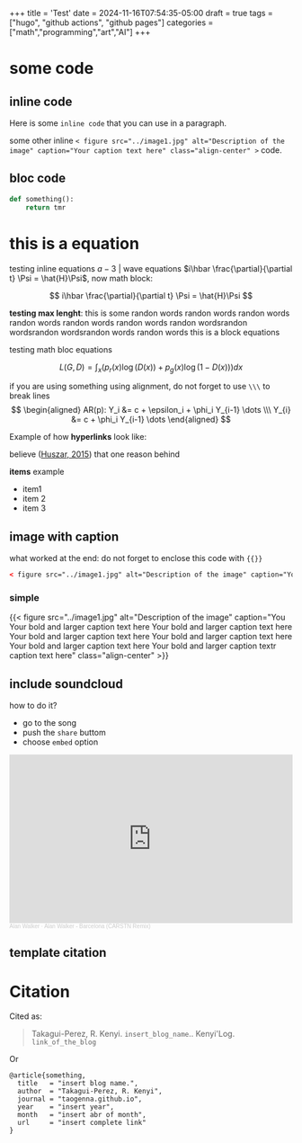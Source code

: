+++
title = 'Test'
date = 2024-11-16T07:54:35-05:00
draft = true
tags = ["hugo", "github actions", "github pages"]
categories = ["math","programming","art","AI"]
+++

# some code 

## inline code 

Here is some `inline code` that you can use in a paragraph.

some other inline `< figure src="../image1.jpg" alt="Description of the image" caption="Your caption text here" class="align-center" >` code.

## bloc code 

```python
def something():
    return tmr
```

# this is a equation 

testing inline equations $a-3$ | wave equations $i\hbar \frac{\partial}{\partial t} \Psi = \hat{H}\Psi$, now math block:

$$
i\hbar \frac{\partial}{\partial t} \Psi = \hat{H}\Psi
$$

**testing max lenght**: this is some randon words randon words randon words randon words randon words randon words randon wordsrandon wordsrandon wordsrandon words randon words 
this is a block equations 

testing math bloc equations

$$
L(G, D) = \int_x \bigg( p_{r}(x) \log(D(x)) + p_g (x) \log(1 - D(x)) \bigg) dx
$$


if you are using something using alignment, do not forget to use `\\\` to break lines
$$
\begin{aligned}
 AR(p): Y_i &= c + \epsilon_i + \phi_i Y_{i-1} \dots \\\
 Y_{i} &= c + \phi_i Y_{i-1} \dots
\end{aligned}
$$

Example of how **hyperlinks** look like:

believe ([Huszar, 2015](https://stackoverflow.com/questions/27081054/r-markdown-math-equation-alignment)) that one reason behind

**items** example 
- item1
- item 2
- item 3

## image with caption 
what worked at the end: do not forget to enclose this code with `{{}}`
```html
< figure src="../image1.jpg" alt="Description of the image" caption="Your caption text here" class="align-center" >
```
### simple 

{{< figure src="../image1.jpg" alt="Description of the image" caption="You Your bold and larger caption text here Your bold and larger caption text here Your bold and larger caption text here Your bold and larger caption text here Your bold and larger caption text here Your bold and larger caption textr caption text here" class="align-center" >}}

## include soundcloud

how to do it?
- go to the song
- push the `share` buttom
- choose `embed` option

<iframe width="100%" height="300" scrolling="no" frameborder="no" allow="autoplay" src="https://w.soundcloud.com/player/?url=https%3A//api.soundcloud.com/tracks/1876617552&color=%23ff5500&auto_play=false&hide_related=false&show_comments=true&show_user=true&show_reposts=false&show_teaser=true&visual=true"></iframe>
<div style="font-size: 10px; color: #cccccc; line-break: anywhere; word-break: normal; overflow: hidden; white-space: nowrap; text-overflow: ellipsis; font-family: Interstate, Lucida Grande, Lucida Sans Unicode, Lucida Sans, Garuda, Verdana, Tahoma, sans-serif; font-weight: 100;">
  <a href="https://soundcloud.com/alanwalker" title="Alan Walker" target="_blank" style="color: #cccccc; text-decoration: none;">Alan Walker</a> · 
  <a href="https://soundcloud.com/alanwalker/alan-walker-barcelona-carstn-remix" title="Alan Walker - Barcelona (CARSTN Remix)" target="_blank" style="color: #cccccc; text-decoration: none;">Alan Walker - Barcelona (CARSTN Remix)</a>
</div>

## template citation 

# Citation

Cited as:
> Takagui-Perez, R. Kenyi. `insert_blog_name`.. Kenyi'Log.  
> `link_of_the_blog`

Or


```
@article{something,
  title   = "insert blog name.",
  author  = "Takagui-Perez, R. Kenyi",
  journal = "taogenna.github.io",
  year    = "insert year",
  month   = "insert abr of month",
  url     = "insert complete link"
}
```
